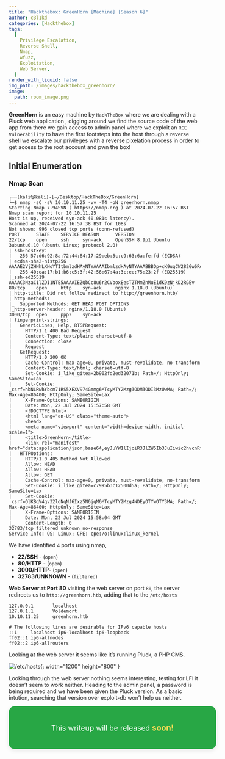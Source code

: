 ```yaml
---
title: "Hackthebox: GreenHorn [Machine] [Season 6]"
author: c3l1kd
categories: [Hackthebox]
tags:
  [
    Privilege Escalation,
    Reverse Shell,
    Nmap,
    wfuzz,
    Exploitation,
    Web Server,
  ]
render_with_liquid: false
img_path: /images/hackthebox_greenhorn/
image:
  path: room_image.png
---
```


**GreenHorn** is an easy machine by `HackTheBox` where we are dealing with a Pluck web application , digging around we find the source code of the web app from there we gain access to admin panel where we exploit an `RCE Vulnerability` to have the first footsteps into the host through a reverse shell we escalate our privileges with a reverse pixelation process in order to get access to the root account and pwn the box!

## Initial Enumeration
### Nmap Scan

```console
┌──(kali㉿kali)-[~/Desktop/HackTheBox/GreenHorn]
└─$ nmap -sC -sV 10.10.11.25 -vv -T4 -oN greenhorn.nmap
Starting Nmap 7.94SVN ( https://nmap.org ) at 2024-07-22 16:57 BST
Nmap scan report for 10.10.11.25
Host is up, received syn-ack (0.081s latency).
Scanned at 2024-07-22 16:57:38 BST for 108s
Not shown: 996 closed tcp ports (conn-refused)
PORT      STATE    SERVICE REASON      VERSION
22/tcp    open     ssh     syn-ack     OpenSSH 8.9p1 Ubuntu 3ubuntu0.10 (Ubuntu Linux; protocol 2.0)
| ssh-hostkey: 
|   256 57:d6:92:8a:72:44:84:17:29:eb:5c:c9:63:6a:fe:fd (ECDSA)
| ecdsa-sha2-nistp256 AAAAE2VjZHNhLXNoYTItbmlzdHAyNTYAAAAIbmlzdHAyNTYAAABBBOp+cK9ugCW282Gw6Rqe+Yz+5fOGcZzYi8cmlGmFdFAjI1347tnkKumDGK1qJnJ1hj68bmzOONz/x1CMeZjnKMw=
|   256 40:ea:17:b1:b6:c5:3f:42:56:67:4a:3c:ee:75:23:2f (ED25519)
|_ssh-ed25519 AAAAC3NzaC1lZDI1NTE5AAAAIEZQbCc8u6r2CVboxEesTZTMmZnMuEidK9zNjkD2RGEv
80/tcp    open     http    syn-ack     nginx 1.18.0 (Ubuntu)
|_http-title: Did not follow redirect to http://greenhorn.htb/
| http-methods: 
|_  Supported Methods: GET HEAD POST OPTIONS
|_http-server-header: nginx/1.18.0 (Ubuntu)
3000/tcp  open     ppp?    syn-ack
| fingerprint-strings: 
|   GenericLines, Help, RTSPRequest: 
|     HTTP/1.1 400 Bad Request
|     Content-Type: text/plain; charset=utf-8
|     Connection: close
|     Request
|   GetRequest: 
|     HTTP/1.0 200 OK
|     Cache-Control: max-age=0, private, must-revalidate, no-transform
|     Content-Type: text/html; charset=utf-8
|     Set-Cookie: i_like_gitea=2b902fd2ed32071b; Path=/; HttpOnly; SameSite=Lax
|     Set-Cookie: _csrf=hbNLRwhYbcm71RS5XEXV974Gmmg6MTcyMTY2Mzg3ODM3ODI3MzUwMA; Path=/; Max-Age=86400; HttpOnly; SameSite=Lax
|     X-Frame-Options: SAMEORIGIN
|     Date: Mon, 22 Jul 2024 15:57:58 GMT
|     <!DOCTYPE html>
|     <html lang="en-US" class="theme-auto">
|     <head>
|     <meta name="viewport" content="width=device-width, initial-scale=1">
|     <title>GreenHorn</title>
|     <link rel="manifest" href="data:application/json;base64,eyJuYW1lIjoiR3JlZW5Ib3JuIiwic2hvcnRfbmFtZSI6IkdyZWVuSG9ybiIsInN0YXJ0X3VybCI6Imh0dHA6Ly9ncmVlbmhvcm4uaHRiOjMwMDAvIiwiaWNvbnMiOlt7InNyYyI6Imh0dHA6Ly9ncmVlbmhvcm4uaHRiOjMwMDAvYXNzZXRzL2ltZy9sb2dvLnBuZyIsInR5cGUiOiJpbWFnZS9wbmciLCJzaXplcyI6IjUxMng1MTIifSx7InNyYyI6Imh0dHA6Ly9ncmVlbmhvcm4uaHRiOjMwMDAvYX
|   HTTPOptions: 
|     HTTP/1.0 405 Method Not Allowed
|     Allow: HEAD
|     Allow: HEAD
|     Allow: GET
|     Cache-Control: max-age=0, private, must-revalidate, no-transform
|     Set-Cookie: i_like_gitea=c7995b3c12500d5a; Path=/; HttpOnly; SameSite=Lax
|     Set-Cookie: _csrf=OlKBqV4gv32ldNqNJ6Ixz5N6jgM6MTcyMTY2Mzg4NDEyOTYwOTY3MA; Path=/; Max-Age=86400; HttpOnly; SameSite=Lax
|     X-Frame-Options: SAMEORIGIN
|     Date: Mon, 22 Jul 2024 15:58:04 GMT
|_    Content-Length: 0
32783/tcp filtered unknown no-response
Service Info: OS: Linux; CPE: cpe:/o:linux:linux_kernel
```

We have identified `4` ports using nmap,

- **22/SSH** - (`open`)
- **80/HTTP** - (`open`)
- **3000/HTTP**- (`open`)
- **32783/UNKNOWN** - (`filtered`)

**Web Server at Port 80**
visiting the web server on port `80`, the server redirects us to `http://greenhorn.htb`, adding that to the `/etc/hosts`

```console
127.0.0.1       localhost
127.0.1.1       Voldemort
10.10.11.25     greenhorn.htb

# The following lines are desirable for IPv6 capable hosts
::1     localhost ip6-localhost ip6-loopback
ff02::1 ip6-allnodes
ff02::2 ip6-allrouters
```
Looking at the web server it seems like it’s running Pluck, a PHP CMS.

![/etc/hosts](01.png){: width="1200" height="800" }

Looking through the web server nothing seems interesting, testing for LFI it doesn’t seem to work neither. Heading to the admin panel, a password is being required and we have been given the Pluck version. As a basic intution, searching that version over exploit-db won’t help us neither.

<html lang="en">
<head>
  <meta charset="UTF-8">
  <meta name="viewport" content="width=device-width, initial-scale=1.0">

  <style>
    .note-containers {
      max-width: 600px;
      width: 100%;
      padding: 20px;
      background-color: #28a745;
      color: white;
      border-radius: 15px;
      box-shadow: 0 4px 12px rgba(0, 0, 0, 0.1);
      text-align: center;
      margin: 0 auto; /* Ensures the second container is centered */
    }

    .note-containers p {
      font-size: 1.2rem;
      line-height: 1.6;
    }

    .note-containers strong {
      font-weight: bold;
      font-size: 1.3rem;
      color: #ffdd57;
    }
  </style>
</head>
<body>
  <div class="note-containers">
    <p>
      This writeup will be released <strong>soon!</strong>
    </p>
  </div>
</body>
</html>

